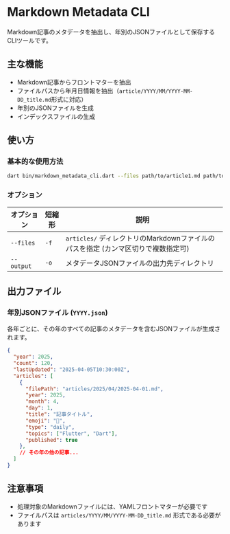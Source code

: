 # Markdown Metadata CLI

Markdown記事のメタデータを抽出し、年別のJSONファイルとして保存するCLIツールです。

## 主な機能

- Markdown記事からフロントマターを抽出
- ファイルパスから年月日情報を抽出（`article/YYYY/MM/YYYY-MM-DD_title.md`形式に対応）
- 年別のJSONファイルを生成
- インデックスファイルの生成

## 使い方

### 基本的な使用方法

```bash
dart bin/markdown_metadata_cli.dart --files path/to/article1.md path/to/article2.md --output assets/metadata
```

### オプション

| オプション | 短縮形 | 説明 |
|----------|-------|------|
| `--files` | `-f` | `articles/` ディレクトリのMarkdownファイルのパスを指定 (カンマ区切りで複数指定可) |
| `--output` | `-o` | メタデータJSONファイルの出力先ディレクトリ |

## 出力ファイル

### 年別JSONファイル (`YYYY.json`)

各年ごとに、その年のすべての記事のメタデータを含むJSONファイルが生成されます。

```json
{
  "year": 2025,
  "count": 120,
  "lastUpdated": "2025-04-05T10:30:00Z",
  "articles": [
    {
      "filePath": "articles/2025/04/2025-04-01.md",
      "year": 2025,
      "month": 4,
      "day": 1,
      "title": "記事タイトル",
      "emoji": "🚀",
      "type": "daily",
      "topics": ["Flutter", "Dart"],
      "published": true
    },
    // その年の他の記事...
  ]
}
```

## 注意事項

- 処理対象のMarkdownファイルには、YAMLフロントマターが必要です
- ファイルパスは `articles/YYYY/MM/YYYY-MM-DD_title.md` 形式である必要があります
